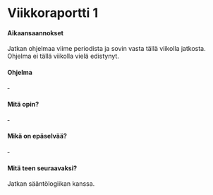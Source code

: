 # Viikkoraportti 1

#### Aikaansaannokset

Jatkan ohjelmaa viime periodista ja sovin vasta tällä viikolla jatkosta. Ohjelma ei tällä viikolla vielä edistynyt.

#### Ohjelma

&dash;

#### Mitä opin?

&dash;

#### Mikä on epäselvää?

&dash;

#### Mitä teen seuraavaksi?

Jatkan sääntölogiikan kanssa.